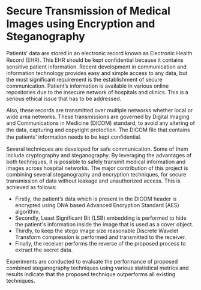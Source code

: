 # Secure Transmission of Medical Images using Encryption and Steganography

Patients’ data are stored in an electronic record known as Electronic Health Record (EHR). This EHR should be kept conﬁdential because it contains sensitive patient information. Recent development in communication and information technology provides easy and simple access to any data, but the most significant requirement is the establishment of secure communication. Patient’s information is available in various online repositories due to the insecure network of hospitals and clinics. This is a serious ethical issue that has to be addressed. 

Also, these records are transmitted over multiple networks whether local or wide area networks. These transmissions are governed by Digital Imaging and Communications in Medicine (DICOM) standard, to avoid any altering of the data, capturing and copyright protection. The DICOM ﬁle that contains the patients’ information needs to be kept conﬁdential.

Several techniques are developed for safe communication. Some of them include cryptography and steganography. By leveraging the advantages of both techniques, it is possible to safely transmit medical information and images across hospital networks.
The major contribution of this project is combining several steganography and encryption techniques, for secure transmission of data without leakage and unauthorized access. This is achieved as follows: 
- Firstly, the patient’s data which is present in the DICOM header is encrypted using DNA based Advanced Encryption Standard (AES) algorithm. 
- Secondly, Least Significant Bit (LSB) embedding is performed to hide the patient's information inside the image that is used as a cover object. 
- Thirdly, to keep the stego image size reasonable Discrete Wavelet Transform compression is performed and transmitted to the receiver. 
- Finally, the receiver performs the reverse of the proposed process to extract the secret data. 

 Experiments are conducted to evaluate the performance of proposed combined steganography techniques using various statistical metrics and results indicate that the proposed technique outperforms all existing techniques. 
